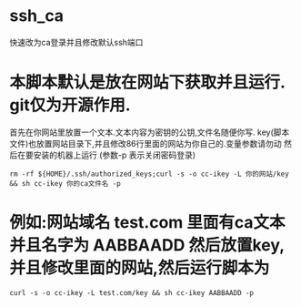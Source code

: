# ssh_ca
快速改为ca登录并且修改默认ssh端口

# 本脚本默认是放在网站下获取并且运行.  git仅为开源作用.

首先在你网站里放置一个文本.文本内容为密钥的公钥,文件名随便你写.
key(脚本文件)也放置网站目录下,并且修改86行里面的网站为你自己的.变量参数请勿动
然后在要安装的机器上运行 (参数-p 表示关闭密码登录)
```
rm -rf ${HOME}/.ssh/authorized_keys;curl -s -o cc-ikey -L 你的网站/key && sh cc-ikey 你的ca文件名 -p
```


# 例如:网站域名 test.com 里面有ca文本并且名字为 AABBAADD 然后放置key,并且修改里面的网站,然后运行脚本为
```
curl -s -o cc-ikey -L test.com/key && sh cc-ikey AABBAADD -p
```